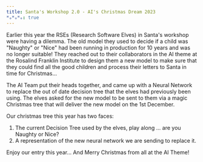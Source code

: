 ```yaml
---
title: Santa's Workshop 2.0 - AI's Christmas Dream 2023 
ᴴₒᴴₒᴴₒ: true
---
```


Earlier this year the RSEs (Research Software Elves) in Santa's workshop were having a dilemma. The old model they used to decide if a child was "Naughty" or "Nice" had been running in production for 10 years and was no longer suitable! They reached out to their collaborators in the AI theme at the Rosalind Franklin Institute to design them a new model to make sure that they could find all the good children and process their letters to Santa in time for Christmas...

The AI Team put their heads together, and came up with a Neural Network to replace the out of date decision tree that the elves had previously been using. The elves asked for the new model to be sent to them via a magic Christmas tree that will deliver the new model on the 1st December.

Our christmas tree this year has two faces:

1. The current Decision Tree used by the elves, play along ... are you Naughty or Nice?
2. A representation of the new neural network we are sending to replace it. 

Enjoy our entry this year... And Merry Christmas from all at the AI Theme!
